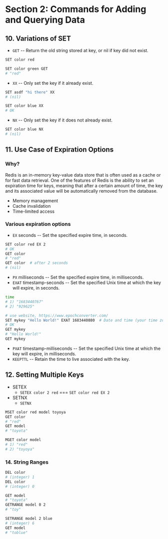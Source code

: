 # Section 2: Commands for Adding and Querying Data

## 10. Variations of SET

- `GET` -- Return the old string stored at key, or nil if key did not exist.

```sh
SET color red

SET color green GET
# "red"
```

- `XX` -- Only set the key if it already exist.

```sh
SET asdf "hi there" XX
# (nil)

SET color blue XX
# OK
```

- `NX` -- Only set the key if it does not already exist.

```sh
SET color blue NX
# (nil)
```

## 11. Use Case of Expiration Options

### Why?

Redis is an in-memory key-value data store that is often used as a cache or for fast data retrieval. One of the features of Redis is the ability to set an expiration time for keys, meaning that after a certain amount of time, the key and its associated value will be automatically removed from the database.

- Memory management
- Cache invalidation
- Time-limited access

### Various expiration options

- `EX` seconds -- Set the specified expire time, in seconds.

```sh
SET color red EX 2
# OK
GET color
# "red"
GET color  # after 2 seconds
# (nil)
```

- `PX` milliseconds -- Set the specified expire time, in milliseconds.
- `EXAT` timestamp-seconds -- Set the specified Unix time at which the key will expire, in seconds.

```sh
time
# 1) "1683440767"
# 2) "929625"

# use website, https://www.epochconverter.com/
SET mykey "Hello World!" EXAT 1683440880  # Date and time (your time zone): Sunday, May 7, 2023 4:28:00 PM GMT+10:00
# OK
GET mykey
# "Hello World!"
GET mykey
```

- `PXAT` timestamp-milliseconds -- Set the specified Unix time at which the key will expire, in milliseconds.
- `KEEPTTL` -- Retain the time to live associated with the key.

## 12. Setting Multiple Keys

- SETEX
  - `SETEX color 2 red` === `SET color red EX 2`
- SETNX
  - `SETNX`

```sh
MSET color red model toyoya
GET color
# "red"
GET model
# "toyota"

MGET color model
# 1) "red"
# 2) "toyoya"
```

### 14. String Ranges

```sh
DEL color
# (integer) 1
DEL color
# (integer) 0
```

```sh
GET model
# "toyota"
GETRANGE model 0 2
# "toy"

SETRANGE model 2 blue
# (integer) 6
GET model
# "toblue"
```
